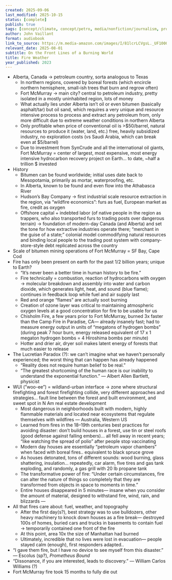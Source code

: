 ```yaml
---
created: 2025-09-06
last_modified: 2025-10-15
status: [complete]
publish: true
tags: [concept/climate, concept/petro, media/nonfiction/journalism, project/around-the-world, type/notes]
author: John Vaillant
format: audiobook
link_to_source: https://m.media-amazon.com/images/I/81lcrLCVgsL._UF1000,1000_QL80_.jpg
relevant_date: 2025-08-01
subtitle: On the Front Lines of a Burning World
title: Fire Weather
year_published: 2023
---
```


- Alberta, Canada → petroleum country, sorta analogous to Texas
    - In northern regions, covered by boreal forests (which encircle northern hemisphere, small-ish trees that burn and regrow often)
    - Fort McMurray → main city? central to petroleum industry, pretty isolated in a mostly uninhabited region, lots of money
    - What actually lies under Alberta isn’t oil or even bitumen (basically asphalt/tar) but oil sand, which requires a very unique and resource intensive process to process and extract any petroleum from, only more difficult due to extreme weather conditions in northern Alberta
    - Only profitable when price of conventional oil is >$50/barrel, natural resources to produce it (water, land, etc.) free, heavily subsidized industry, no exploration costs (vs Saudi Arabia, which can break even at $5/barrel)
    - Due to investment from SynCrude and all the international oil giants, Fort McMurray = center of largest, most expensive, most energy intensive hydrocarbon recovery project on Earth… to date, ~half a trillion $ invested
- History
    - Bitumen can be found worldwide; initial uses date back to Mesopotamia, primarily as mortar, waterproofing, etc.
    - In Alberta, known to be found and even flow into the Athabasca River
    - Hudson’s Bay Company → first industrial scale resource extraction in the region, via “wildfire economics”: furs as fuel, European market as fire, credit as oxygen
    - Offshore capital + indebted labor (of native people in the region as trappers, who also transported furs to trading posts over dangerous terrain) → foundation of modern-day Canada (and Alberta) and set the tone for how extractive industries operate there; “merchant in the guise of a state;” colonial model commodifying natural resources and binding local people to the trading post system with company-store-style debt replicated across the country
- Scale of bitumen mining operations of Fort McMurray = SF Bay, Cape Cod
- Fire has only been present on earth for the past 1/2 billion years; unique to Earth?
    - “It’s never been a better time in human history to be fire.”
    - Fire technically = combustion, reaction of hydrocarbons with oxygen → molecular breakdown and assembly into water and carbon dioxide, which generates light, heat, and sound (blue flame); continues in feedback loop while fuel and air supply last
    - Red and orange “flames” are actually soot burning
    - Creation of ozone layer was critical to maintaining atmospheric oxygen levels at a good concentration for fire to be usable for us
    - Chisholm Fire, a few years prior to Fort McMurray, burned 3x faster than the Camp Fire in Paradise, CA— already insanely fast; had to measure energy output in units of “megatons of hydrogen bombs” (during peak 7 hour burn, energy released equivalent of 17 x 1 megaton hydrogen bombs = 4 Hiroshima bombs per minute)
    - Hotter and drier air, dryer soil makes latent energy of forests that much easier to release
- The Lucretian Paradox (?): we can’t imagine what we haven’t personally experienced; the worst thing that can happen has already happened
    - “Reality does not require human belief to be real.”
    - “The greatest shortcoming of the human race is our inability to understand the exponential function.” — Albert Allen Bartlett, physicist
- WUI (”woo-ee”) = wildland-urban interface → zone where structural firefighting and forest firefighting collide, very different approaches and strategies… fault line between the forest and built environment, and sweet spot in N Am real estate development
    - Most dangerous in neighborhoods built with modern, highly flammable materials and located near ecosystems that regulate themselves with wildfires — Australia, Western US
    - Learned from fires in the 18–19th centuries best practices for avoiding disaster: don’t build houses in a forest, use tin or steel roofs (good defense against falling embers)… all fell away in recent years; “like watching the spread of polio” after people stop vaccinating
    - Modern day houses are essentially “petroleum vapor chambers” when faced with boreal fires.. equivalent to black spruce grove
    - As houses detonated, tons of different sounds: wood burning, glass shattering, insulation… repeatedly, car alarm, five tires and gas tank exploding, and randomly, a gas grill with 20 lb propane tank
    - The transformative power of fire: “Under certain circumstances, fire can alter the nature of things so completely that they are transformed from objects in space to moments in time.”
    - Entire houses disappeared in 5 minutes— insane when you consider the amount of material, designed to withstand fire, wind, rain, and blizzards —
- All that fires care about: fuel, weather, and topography
    - After the first day(s?), best strategy was to use bulldozers, other heavy machinery to knock down houses as a fire break— destroyed 100s of homes, buried cars and trucks in basements to contain fuel → temporarily contained one front of the fire
    - At this point, area 10x the size of Manhattan had burned
    - Ultimately, incredible that no lives were lost in evacuation— people stayed calm (enough), first responders adapted..
- “I gave them fire, but I have no device to see myself from this disaster.” — Escolus (sp?), *Prometheus Bound*
- “Dissonance, if you are interested, leads to discovery.” — William Carlos Williams (?)
- Fort McMurray fire took 15 months to fully die out